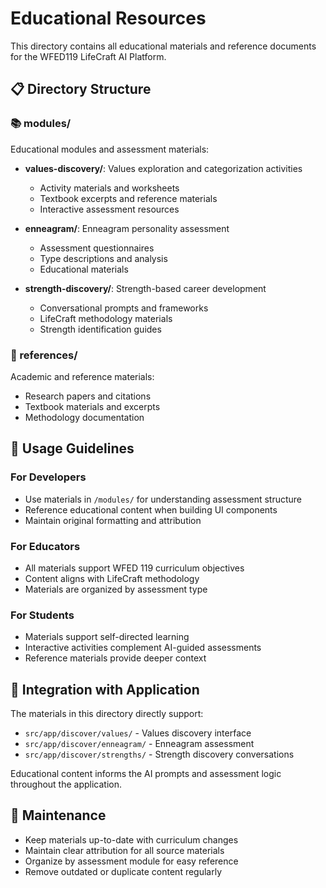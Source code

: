 # Educational Resources

This directory contains all educational materials and reference documents for the WFED119 LifeCraft AI Platform.

## 📋 Directory Structure

### 📚 modules/
Educational modules and assessment materials:

- **values-discovery/**: Values exploration and categorization activities
  - Activity materials and worksheets
  - Textbook excerpts and reference materials
  - Interactive assessment resources

- **enneagram/**: Enneagram personality assessment
  - Assessment questionnaires
  - Type descriptions and analysis
  - Educational materials

- **strength-discovery/**: Strength-based career development
  - Conversational prompts and frameworks
  - LifeCraft methodology materials
  - Strength identification guides

### 📖 references/
Academic and reference materials:
- Research papers and citations
- Textbook materials and excerpts
- Methodology documentation

## 🎯 Usage Guidelines

### For Developers
- Use materials in `/modules/` for understanding assessment structure
- Reference educational content when building UI components
- Maintain original formatting and attribution

### For Educators
- All materials support WFED 119 curriculum objectives
- Content aligns with LifeCraft methodology
- Materials are organized by assessment type

### For Students
- Materials support self-directed learning
- Interactive activities complement AI-guided assessments
- Reference materials provide deeper context

## 🔗 Integration with Application

The materials in this directory directly support:
- `src/app/discover/values/` - Values discovery interface
- `src/app/discover/enneagram/` - Enneagram assessment
- `src/app/discover/strengths/` - Strength discovery conversations

Educational content informs the AI prompts and assessment logic throughout the application.

## 📝 Maintenance

- Keep materials up-to-date with curriculum changes
- Maintain clear attribution for all source materials
- Organize by assessment module for easy reference
- Remove outdated or duplicate content regularly